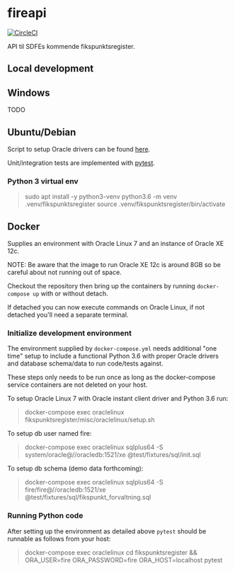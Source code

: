 # fireapi

[![CircleCI](https://circleci.com/gh/Septima/fikspunktsregister.svg?style=svg)](https://circleci.com/gh/Septima/fikspunktsregister)

API til SDFEs kommende fikspunktsregister.

## Local development

## Windows

TODO

## Ubuntu/Debian

Script to setup Oracle drivers can be found [here](misc/debian).

Unit/integration tests are implemented with [pytest](https://pytest.org).

### Python 3 virtual env

> sudo apt install -y python3-venv
> python3.6 -m venv .venv/fikspunktsregister
> source .venv/fikspunktsregister/bin/activate

## Docker

Supplies an environment with Oracle Linux 7 and an instance of Oracle XE 12c.

NOTE: Be aware that the image to run Oracle XE 12c is around 8GB so be careful about not running out of space.

Checkout the repository then bring up the containers by running `docker-compose up` with or without detach.

If detached you can now execute commands on Oracle Linux, if not detached you'll need a separate terminal.

### Initialize development environment

The environment supplied by `docker-compose.yml` needs additional "one time" setup to include a functional Python 3.6 with proper Oracle drivers and database schema/data to run code/tests against.

These steps only needs to be run once as long as the docker-compose service containers are not deleted on your host.

To setup Oracle Linux 7 with Oracle instant client driver and Python 3.6 run:
> docker-compose exec oraclelinux fikspunktsregister/misc/oraclelinux/setup.sh

To setup db user named fire:
> docker-compose exec oraclelinux sqlplus64 -S system/oracle@//oracledb:1521/xe @test/fixtures/sql/init.sql

To setup db schema (demo data forthcoming):
> docker-compose exec oraclelinux sqlplus64 -S fire/fire@//oracledb:1521/xe @test/fixtures/sql/fikspunkt_forvaltning.sql

### Running Python code

After setting up the environment as detailed above `pytest` should be runnable as follows from your host:

> docker-compose exec oraclelinux cd fikspunktsregister && ORA_USER=fire ORA_PASSWORD=fire ORA_HOST=localhost pytest

